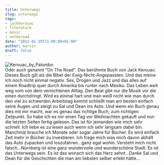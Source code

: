 ```yaml
---
title: Unterwegs
slug: unterwegs
tags:
- jackkerouac
- literature
- music
- ontheroad
date: "2012-01-19T11:00:00+01:00"
author: marvin
draft: false
---
```

![Kerouac_by_Palumbo](/images/Kerouac_by_Palumbo.jpg)  
Oder auch genannt "On The Road". Das berühmte Buch von Jack Kerouac.
Dieses Buch gilt als die Bibel der Ewig-Nicht-Angepassten. Und das meine
ich noch nicht einmal negativ. Sex, Drogen und Jazz und das alles auf
einem Roadtrip quer durch Amerika bis runter nach Mexiko. Das Leben weit
weg vom von dem vernichtenen Alltag. Den Beat gibt nur die Musik vor die
einen durchdringt. Wird es einmal hart und man weiß nicht wie man durch
den viel zu schwerden Arbeitstag kommt schließt man am besten einfach
seine Augen und steigt zu Sal und Dean ins Auto. Und wenn ein Buch genau
dies mit mir macht, war es genau das richtige Buch, zum richtigen
Zeitpunkt. So habe ich es mir einen Tag vor Weihnachten gekauft und nun
die letzten Seiten fertig gelesen. Das ist für jemanden wie mich sehr
schnell. Ich liebe es zu lesen auch wenn ich sehr langsam dabei bin.
Manchmal brauche ich Monate oder sogar Jahre für Bücher. Es wird einfach
Zeit mehr in Bücher zu investieren. Ich frage mich was mich davon abhält
das Auto zupacken und loszufahren...ganz egal wohin. Versteht mich nicht
falsch...Nürnberg ist eine ganz wundervolle und wunderschöne Stadt. Es
ist das Unterwegs sein. Es ist das wonach sich das Herz sehnt...Danke
Sal und Dean für die Geschichten die man am liebsten selber erlebt
hätte...